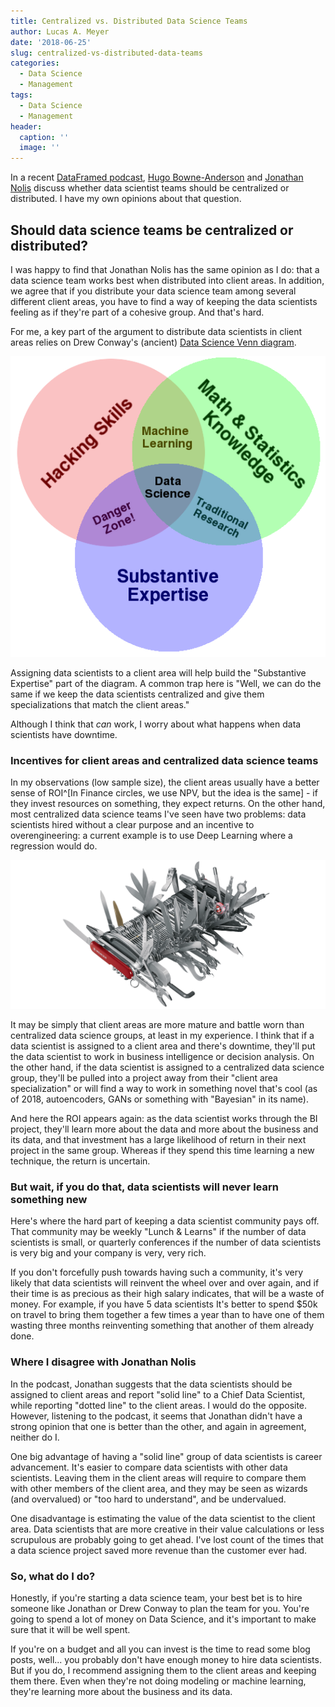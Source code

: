 ```yaml
---
title: Centralized vs. Distributed Data Science Teams
author: Lucas A. Meyer
date: '2018-06-25'
slug: centralized-vs-distributed-data-teams
categories:
  - Data Science
  - Management
tags:
  - Data Science
  - Management
header:
  caption: ''
  image: ''
---
```


In a recent [DataFramed podcast](https://www.datacamp.com/community/podcast/organizing-data-science-teams), [Hugo Bowne-Anderson](https://github.com/hugobowne) and 
[Jonathan Nolis](https://github.com/jnolis) discuss whether data scientist teams should be centralized or distributed. I have my own opinions about that question.

## Should data science teams be centralized or distributed?
 
I was happy to find that Jonathan Nolis has the same opinion as I do: that a data science team works best when distributed into client areas. In addition, we agree that if you distribute your data science team among several different client areas, you have to find a way of keeping the data scientists feeling as if they're part of a cohesive group. And that's hard.

For me, a key part of the argument to distribute data scientists in client areas relies on Drew Conway's (ancient) [Data Science Venn diagram](http://drewconway.com/zia/2013/3/26/the-data-science-venn-diagram).

![Data Science Venn Diagram](data-science-venn.png)

Assigning data scientists to a client area will help build the "Substantive Expertise" part of the diagram. A common trap here is "Well, we can do the same if we keep the data scientists centralized and give them specializations that match the client areas." 

Although I think that _can_ work, I worry about what happens when data scientists have downtime.

### Incentives for client areas and centralized data science teams

In my observations (low sample size), the client areas usually have a better sense of ROI^[In Finance circles, we use NPV, but the idea is the same] - if they invest resources on something, they expect returns. On the other hand, most centralized data science teams I've seen have two problems: data scientists hired without a clear purpose and an incentive to overengineering: a current example is to use Deep Learning where a regression would do.

![Overengineering](overengineered.png)

It may be simply that client areas are more mature and battle worn than centralized data science groups, at least in my experience. I think that if a data scientist is assigned to a client area and there's downtime, they'll put the data scientist to work in business intelligence or decision analysis. On the other hand, if the data scientist is assigned to a centralized data science group, they'll be pulled into a project away from their "client area specialization" or will find a way to work in something novel that's cool (as of 2018, autoencoders, GANs or something with "Bayesian" in its name). 

And here the ROI appears again: as the data scientist works through the BI project, they'll learn more about the data and more about the business and its data, and that investment has a large likelihood of return in their next project in the same group. Whereas if they spend this time learning a new technique, the return is uncertain.

### But wait, if you do that, data scientists will never learn something new

Here's where the hard part of keeping a data scientist community pays off. That community may be weekly "Lunch & Learns" if the number of data scientists is small, or quarterly conferences if the number of data scientists is very big and your company is very, very rich.

If you don't forcefully push towards having such a community, it's very likely that data scientists will reinvent the wheel over and over again, and if their time is as precious as their high salary indicates, that will be a waste of money. For example, if you have 5 data scientists It's better to spend $50k on travel to bring them together a few times a year than to have one of them wasting three months reinventing something that another of them already done.

### Where I disagree with Jonathan Nolis

In the podcast, Jonathan suggests that the data scientists should be assigned to client areas and report "solid line" to a Chief Data Scientist, while reporting "dotted line" to the client areas. I would do the opposite. However, listening to the podcast, it seems that Jonathan didn't have a strong opinion that one is better than the other, and again in agreement, neither do I.

One big advantage of having a "solid line" group of data scientists is career advancement. It's easier to compare data scientists with other data scientists. Leaving them in the client areas will require to compare them with other members of the client area, and they may be seen as wizards (and overvalued) or "too hard to understand", and be undervalued. 

One disadvantage is estimating the value of the data scientist to the client area. Data scientists that are more creative in their value calculations or less scrupulous are probably going to get ahead. I've lost count of the times that a data science project saved more revenue than the customer ever had.

### So, what do I do?

Honestly, if you're starting a data science team, your best bet is to hire someone like Jonathan or Drew Conway to plan the team for you. You're going to spend a lot of money on Data Science, and it's important to make sure that it will be well spent.

If you're on a budget and all you can invest is the time to read some blog posts, well... you probably don't have enough money to hire data scientists. But if you do, I recommend assigning them to the client areas and keeping them there. Even when they're not doing modeling or machine learning, they're learning more about the business and its data.
